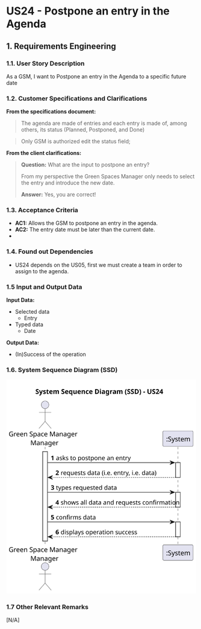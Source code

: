 # US24 - Postpone an entry in the Agenda

## 1. Requirements Engineering

### 1.1. User Story Description
As a GSM, I want to Postpone an entry in the Agenda to a specific future date


### 1.2. Customer Specifications and Clarifications 

**From the specifications document:**

> The agenda are made of entries and each entry is made of, among others, its status (Planned, Postponed, and Done)

> Only GSM is authorized edit the status field;

**From the client clarifications:**

[//]: # (https://moodle.isep.ipp.pt/mod/forum/discuss.php?d=29753#p37717)
> **Question:** What are the input to postpone an entry?
> 
> From my perspective the Green Spaces Manager only needs to select the entry and introduce the new date.
>
> **Answer:** Yes, you are correct!



### 1.3. Acceptance Criteria

* **AC1:** Allows the GSM to postpone an entry in the agenda.
* **AC2:** The entry date must be later than the current date.
* 
[//]: # (* **AC3:**)

### 1.4. Found out Dependencies

* US24 depends on the US05, first we must create a team in order to assign to the agenda.

### 1.5 Input and Output Data

**Input Data:**
* Selected data
  * Entry 
* Typed data
  * Date


**Output Data:**
* (In)Success of the operation

### 1.6. System Sequence Diagram (SSD)

![System Sequence Diagram - Alternative One](svg/us24-system-sequence-diagram.svg)


### 1.7 Other Relevant Remarks
[N/A]